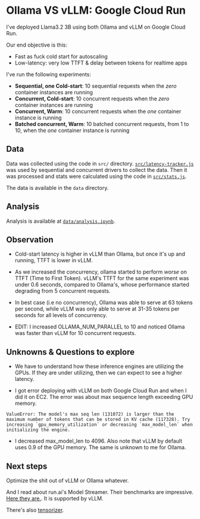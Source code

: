 # Ollama VS vLLM: Google Cloud Run

I've deployed Llama3.2 3B using both Ollama and vLLM on Google Cloud Run.

Our end objective is this:
- Fast as fuck cold start for autoscaling
- Low-latency: very low TTFT & delay between tokens for realtime apps

I've run the following experiments:

- **Sequential, one Cold-start**: 10 sequential requests when the _zero_ container instances are running
- **Concurrent, Cold-start**: 10 concurrent requests when the _zero_ container instances are running
- **Concurrent, Warm**: 10 concurrent requests when the _one_ container instance is running
- **Batched concurrent, Warm**: 10 batched concurrent requests, from 1 to 10, when the _one_ container instance is running

## Data

Data was collected using the code in `src/` directory. [`src/latency-tracker.js`](src/latency-tracker.js) was used by sequential and concurrent drivers to collect the data. Then it was processed and stats were calculated using the code in [`src/stats.js`](src/stats.js).

The data is available in the `data` directory.

## Analysis

Analysis is available at [`data/analysis.ipynb`](data/analysis.ipynb).

## Observation

- Cold-start latency is higher in vLLM than Ollama, but once it's up and running, TTFT is lower in vLLM.

- As we increased the concurrency, ollama started to perform _worse_ on TTFT (Time to First Token). vLLM's TTFT for the same experiment was under 0.6 seconds, compared to Ollama's, whose performance started degrading from 5 concurrent requests.

- In best case (i.e no concurrency), Ollama was able to serve at 63 tokens per second, while vLLM was only able to serve at 31-35 tokens per seconds for all levels of concurrency.

- EDIT: I increased OLLAMA_NUM_PARALLEL to 10 and noticed Ollama was faster than vLLM for 10 concurrent requests.

## Unknowns & Questions to explore

- We have to understand how these inference engines are utilizing the GPUs. If they are under utilizing, then we can expect to see a higher latency.

- I got error deploying with vLLM on both Google Cloud Run and when I did it on EC2. The error was about max sequence length exceeding GPU memory.

```
ValueError: The model's max seq len (131072) is larger than the maximum number of tokens that can be stored in KV cache (117328). Try increasing `gpu_memory_utilization` or decreasing `max_model_len` when initializing the engine.
```

- I decreased max_model_len to 4096. Also note that vLLM by default uses 0.9 of the GPU memory. The same is unknown to me for Ollama.

## Next steps

Optimize the shit out of vLLM or Ollama whatever.

And I read about run.ai's Model Streamer. Their benchmarks are impressive. [Here they are.](https://github.com/run-ai/runai-model-streamer/blob/master/docs/src/benchmarks.md). It is supported by vLLM.

There's also [tensorizer](https://github.com/coreweave/tensorizer).
